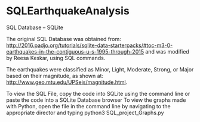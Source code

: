 # SQLEarthquakeAnalysis

SQL Database – SQLite

The original SQL Database was obtained from: http://2016.padjo.org/tutorials/sqlite-data-starterpacks/#toc-m3-0-earthquakes-in-the-contiguous-u-s-1995-through-2015
and was modified by Reesa Keskar, using SQL commands.
 
The earthquakes were classified as Minor, Light, Moderate, Strong, or Major based on their magnitude, as shown at: http://www.geo.mtu.edu/UPSeis/magnitude.html.

To view the SQL File, copy the code into SQLite using the command line or paste the code into a SQLite Database browser
To view the graphs made with Python, open the file in the command line by navigating to the appropriate director and typing python3 SQL_project_Graphs.py
